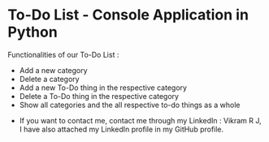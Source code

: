 # To-Do List - Console Application in Python
Functionalities of our To-Do List :

- Add a new category
- Delete a category
- Add a new To-Do thing in the respective category
- Delete a To-Do thing in the respective category
- Show all categories and the all respective to-do things as a whole

* If you want to contact me, contact me through my LinkedIn : Vikram R J, I have also attached my LinkedIn profile in my GitHub profile.
